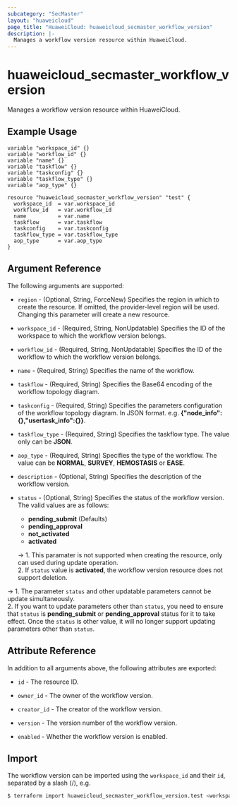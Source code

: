 ```yaml
---
subcategory: "SecMaster"
layout: "huaweicloud"
page_title: "HuaweiCloud: huaweicloud_secmaster_workflow_version"
description: |-
  Manages a workflow version resource within HuaweiCloud.
---
```


# huaweicloud_secmaster_workflow_version

Manages a workflow version resource within HuaweiCloud.

## Example Usage

```hcl
variable "workspace_id" {}
variable "workflow_id" {}
variable "name" {}
variable "taskflow" {}
variable "taskconfig" {}
variable "taskflow_type" {}
variable "aop_type" {}

resource "huaweicloud_secmaster_workflow_version" "test" {
  workspace_id  = var.workspace_id
  workflow_id   = var.workflow_id
  name          = var.name
  taskflow      = var.taskflow
  taskconfig    = var.taskconfig
  taskflow_type = var.taskflow_type
  aop_type      = var.aop_type
}
```

## Argument Reference

The following arguments are supported:

* `region` - (Optional, String, ForceNew) Specifies the region in which to create the resource.
  If omitted, the provider-level region will be used.
  Changing this parameter will create a new resource.

* `workspace_id` - (Required, String, NonUpdatable) Specifies the ID of the workspace to which the workflow version
  belongs.

* `workflow_id` - (Required, String, NonUpdatable) Specifies the ID of the workflow to which the workflow version
  belongs.

* `name` - (Required, String) Specifies the name of the workflow.

* `taskflow` - (Required, String) Specifies the Base64 encoding of the workflow topology diagram.

* `taskconfig` - (Required, String) Specifies the parameters configuration of the workflow topology diagram.
  In JSON format. e.g. **{\"node_info\":{},\"usertask_info\":{}}**.

* `taskflow_type` - (Required, String) Specifies the taskflow type.
  The value only can be **JSON**.

* `aop_type` - (Required, String) Specifies the type of the workflow.
  The value can be **NORMAL**, **SURVEY**, **HEMOSTASIS** or **EASE**.

* `description` - (Optional, String) Specifies the description of the workflow version.

* `status` - (Optional, String) Specifies the status of the workflow version.
  The valid values are as follows:
  + **pending_submit** (Defaults)
  + **pending_approval**
  + **not_activated**
  + **activated**

  -> 1. This paramater is not supported when creating the resource, only can used during update operation.
    <br/>2. If `status` value is **activated**, the workflow version resource does not support deletion.

-> 1. The parameter `status` and other updatable parameters cannot be update simultaneously.
  <br/>2. If you want to update parameters other than `status`, you need to ensure that `status` is **pending_submit**
  or **pending_approval** status for it to take effect. Once the `status` is other value, it will no longer support
  updating parameters other than `status`.

## Attribute Reference

In addition to all arguments above, the following attributes are exported:

* `id` - The resource ID.

* `owner_id` - The owner of the workflow version.

* `creator_id` - The creator of the workflow version.

* `version` - The version number of the workflow version.

* `enabled` - Whether the workflow version is enabled.

## Import

The workflow version can be imported using the `workspace_id` and their `id`, separated by a slash (/), e.g.

```bash
$ terraform import huaweicloud_secmaster_workflow_version.test <workspace_id>/<id>
```
